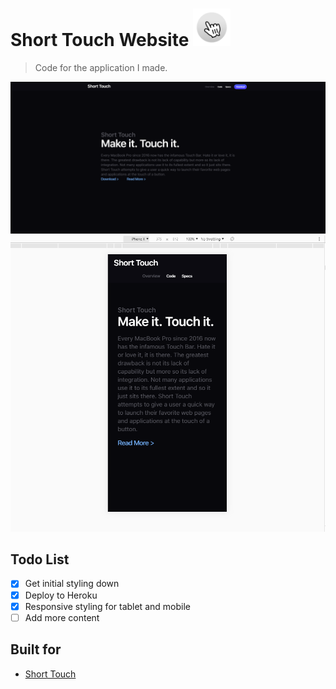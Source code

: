 # Short Touch Website <img src="public/imgs/icon.png" width="60">

> Code for the application I made.

<a href="https://github.com/SunstroUS/short-touch-website">
	<img src="public/imgs/website.PNG" width="846">
</a>

<a href="https://github.com/SunstroUS/short-touch-website">
	<img src="public/imgs/mobile.PNG" width="846">
</a>

## Todo List

- [x] Get initial styling down
- [x] Deploy to Heroku
- [x] Responsive styling for tablet and mobile
- [ ] Add more content

## Built for

- [Short Touch](https://github.com/SunstroUS/short-touch)
